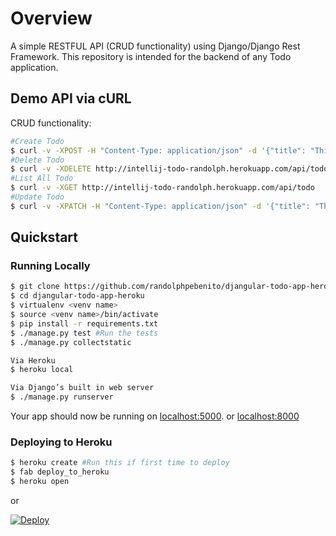 # Overview

A simple RESTFUL API (CRUD functionality) using Django/Django Rest Framework. This repository is intended for the backend of any Todo application.

## Demo API via cURL
CRUD functionality: 
```sh
#Create Todo
$ curl -v -XPOST -H "Content-Type: application/json" -d '{"title": "This is my task.", "note": "This is a note"}' http://intellij-todo-randolph.herokuapp.com/api/todo  
#Delete Todo
$ curl -v -XDELETE http://intellij-todo-randolph.herokuapp.com/api/todo/<id>
#List All Todo
$ curl -v -XGET http://intellij-todo-randolph.herokuapp.com/api/todo
#Update Todo
$ curl -v -XPATCH -H "Content-Type: application/json" -d '{"title": "This is my updated task.", "note": "Updated note", "completed": true}' http://intellij-todo-randolph.herokuapp.com/api/todo/<id>

```

## Quickstart

### Running Locally

```sh
$ git clone https://github.com/randolphpebenito/djangular-todo-app-heroku.git
$ cd djangular-todo-app-heroku
$ virtualenv <venv name>
$ source <venv name>/bin/activate
$ pip install -r requirements.txt
$ ./manage.py test #Run the tests
$ ./manage.py collectstatic

Via Heroku
$ heroku local

Via Django’s built in web server
$ ./manage.py runserver
```

Your app should now be running on [localhost:5000](http://localhost:5000/). or [localhost:8000](http://localhost:8000/)

### Deploying to Heroku

```sh
$ heroku create #Run this if first time to deploy
$ fab deploy_to_heroku
$ heroku open
```
or

[![Deploy](https://www.herokucdn.com/deploy/button.png)](https://heroku.com/deploy)
